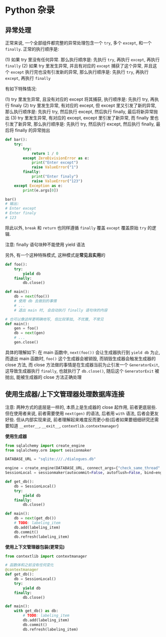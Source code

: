 # Python 杂录

## 异常处理

正常来说, 一个全部组件都完整的异常处理包含一个 `try`, 多个 `except`, 和一个 `finally`. 正常的执行顺序是:

(1) 如果 try 里没有任何异常. 那么执行顺序是: 先执行 `try`, 再执行 `except`, 再执行 `finally`
(2) 如果 try 里发生异常, 并且有对应的 `except` 捕获了这个异常, 并且这个 `except` 执行完也没有引发新的异常, 那么执行顺序是: 先执行 `try`, 再执行 `except`, 再执行 `finally`

有如下特殊情况:

(1) try 里发生异常, 且没有对应的 except 将其捕获, 执行顺序是: 先执行 try, 再执行 finaly
(2) try 里发生异常, 有对应的 except, 但 except 里又引发了新的异常, 那么执行顺序是: 先执行 try, 然后执行 except, 然后执行 finally, 最后将新异常抛出
(3) try 里发生异常, 有对应的 except, except 里引发了新异常, 而 finally 里也引发了新异常, 那么执行顺序是: 先执行 try, 然后执行 except, 然后执行 finally, 最后将 finally 的异常抛出


```python
def bar():
    try:
        try:
            return 1 / 0
        except ZeroDivisionError as e:
            print("Enter except")
            raise ValueError("1")
        finally:
            print("Enter finaly")
            raise ValueError("123")
    except Exception as e:
        print(e.args[0])

bar()
# 输出:
# Enter except
# Enter finaly
# 123
```

除此以外, `break` 和 `return` 也同样遵循 `finally` 覆盖 `except` 覆盖原始 `try` 的逻辑.

注意: finally 语句块种不能使用 yield 语法

另外, 有一个这种特殊模式, 这种模式是**常见且实用**的

```python
def foo():
    try:
        yield db
    finally:
        db.close()

def main():
    db = next(foo())
    # 使用 db 去做别的事情
    # ...
    # 退出 main 时, 会自动执行 finally 语句块的内容

# 也可以像这样更明确地写, 但比较笨拙, 不优雅, 不常见
def main():
    gen = foo()
    db = next(gen)
    # ...
    gen.close()
```

具体的理解如下: 在 main 函数中, `next(foo())` 会让生成器执行到 `yield db` 为止, 而退出 main 函数时, `foo()` 这个生成器会被销毁, 而销毁生成器会触发生成器的 close 方法, 而 close 方法做的事情是在生成器当前为止引发一个 `GeneratorExit`, 这导致生成器执行 `finally`, 也就执行了 `db.close()`, 随后这个 `GeneratorExit` 被抛出, 能被生成器的 close 方法正确处理


## 使用生成器/上下文管理器处理数据库连接

注意: 两种方式的底层是一样的, 本质上是生成器的 close 起作用, 前者更底层些. 但在使用者来说, 前者需要使用 `next(gen)` 的语法, 后者用 `with` 语法, 后者会更友好些. 但从内部实现来说, 前者理解起来难度反而更小些(后者如果要细细研究还需要知道 `__enter__`, `__exit__`, `contextlib.contextmanager`)

**使用生成器**

```python
from sqlalchemy import create_engine
from sqlalchemy.orm import sessionmaker

DATABASE_URL = "sqlite:///./dialogues.db"

engine = create_engine(DATABASE_URL, connect_args={"check_same_thread": False})
SessionLocal = sessionmaker(autocommit=False, autoflush=False, bind=engine)

def get_db():
    db = SessionLocal()
    try:
        yield db
    finally:
        db.close()

def main():
    db = next(get_db())
    # TODO: labeling_item
    db.add(labeling_item)
    db.commit()
    db.refresh(labeling_item)
```

**使用上下文管理器包装(更常见)**

```python
from contextlib import contextmanager

# 函数体和之前没有任何变化
@contextmanager
def get_db():
    db = SessionLocal()
    try:
        yield db
    finally:
        db.close()

def main():
    with get_db() as db:
        # TODO: labeling_item
        db.add(labeling_item)
        db.commit()
        db.refresh(labeling_item)
```
